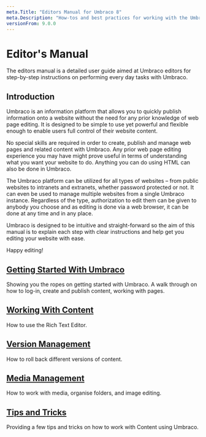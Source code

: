 ```yaml
---
meta.Title: "Editors Manual for Umbraco 8"
meta.Description: "How-tos and best practices for working with the Umbraco backoffice as a content editor."
versionFrom: 9.0.0
---
```


# Editor's Manual

The editors manual is a detailed user guide aimed at Umbraco editors for step-by-step instructions on performing every day tasks with Umbraco.

## Introduction

Umbraco is an information platform that allows you to quickly publish information onto a website without the need for any prior knowledge of web page editing. It is designed to be simple to use yet powerful and flexible enough to enable users full control of their website content.

No special skills are required in order to create, publish and manage web pages and related content with Umbraco. Any prior web page editing experience you may have might prove useful in terms of understanding what you want your website to do. Anything you can do using HTML can also be done in Umbraco.

The Umbraco platform can be utilized for all types of websites – from public websites to intranets and extranets, whether password protected or not. It can even be used to manage multiple websites from a single Umbraco instance. Regardless of the type, authorization to edit them can be given to anybody you choose and as editing is done via a web browser, it can be done at any time and in any place.

Umbraco is designed to be intuitive and straight-forward so the aim of this manual is to explain each step with clear instructions and help get you editing your website with ease.

Happy editing!

## [Getting Started With Umbraco](Getting-Started-With-Umbraco/)

Showing you the ropes on getting started with Umbraco. A walk through on how to log-in, create and publish content, working with pages.

## [Working With Content](Working-With-Content/Rich-Text-Editor/index-v9.md)

How to use the Rich Text Editor.

## [Version Management](Version-Management/)

How to roll back different versions of content.

## [Media Management](Media-Management/)

How to work with media, organise folders, and image editing.

## [Tips and Tricks](Tips-and-Tricks/)

Providing a few tips and tricks on how to work with Content using Umbraco.
